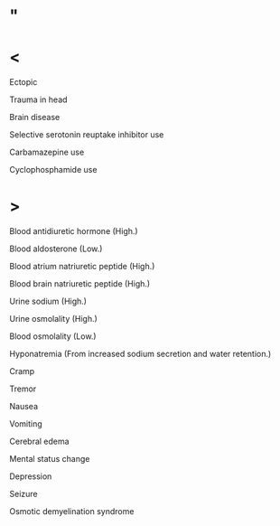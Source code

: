 # "

# <

Ectopic

Trauma in head

Brain disease

Selective serotonin reuptake inhibitor use

Carbamazepine use

Cyclophosphamide use

# >

Blood antidiuretic hormone
(High.)

Blood aldosterone
(Low.)

Blood atrium natriuretic peptide
(High.)

Blood brain natriuretic peptide
(High.)

Urine sodium
(High.)

Urine osmolality
(High.)

Blood osmolality
(Low.)

Hyponatremia
(From increased sodium secretion and water retention.)

Cramp

Tremor

Nausea

Vomiting

Cerebral edema

Mental status change

Depression

Seizure

Osmotic demyelination syndrome
